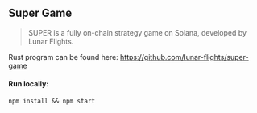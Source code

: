 ## Super Game

> SUPER is a fully on-chain strategy game on Solana, developed by Lunar Flights.

Rust program can be found here: https://github.com/lunar-flights/super-game

#### Run locally:
```
npm install && npm start
```
